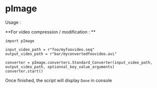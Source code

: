 # pImage
 
Usage : 

**For video compression / modification : **

```
import pImage

input_video_path = r"foo/myfoovideo.seq"
output_video_path = r"bar/myconvertedfoovideo.avi"

converter = pImage.converters.Standard_Converter(input_video_path, output_video_path, optionnal_key_value_arguments)
converter.start()
```

Once finished, the script will display `Done` in console
